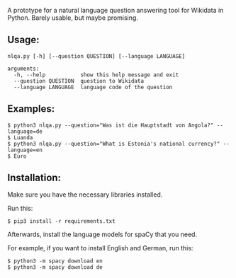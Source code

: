 A prototype for a natural language question answering tool for Wikidata in Python.
Barely usable, but maybe promising.

Usage:
------
```
nlqa.py [-h] [--question QUESTION] [--language LANGUAGE]

arguments:
  -h, --help           show this help message and exit
  --question QUESTION  question to Wikidata
  --language LANGUAGE  language code of the question
```

Examples:
---------
```
$ python3 nlqa.py --question="Was ist die Hauptstadt von Angola?" --language=de
$ Luanda
$ python3 nlqa.py --question="What is Estonia's national currency?" --language=en
$ Euro
```

Installation:
-------------
Make sure you have the necessary libraries installed.

Run this:

```
$ pip3 install -r requirements.txt
```

Afterwards, install the language models for spaCy that you need.

For example, if you want to install English and German, run this:

```
$ python3 -m spacy download en
$ python3 -m spacy download de
```
